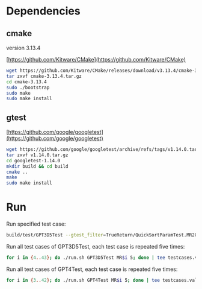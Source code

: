 # Dependencies

## cmake

version 3.13.4

[https://github.com/Kitware/CMake](https://github.com/Kitware/CMake)

```sh
wget https://github.com/Kitware/CMake/releases/download/v3.13.4/cmake-3.13.4.tar.gz
tar zxvf cmake-3.13.4.tar.gz
cd cmake-3.13.4
sudo ./bootstrap
sudo make
sudo make install
```

## gtest

[https://github.com/google/googletest](https://github.com/google/googletest)

```sh
wget https://github.com/google/googletest/archive/refs/tags/v1.14.0.tar.gz
tar zxvf v1.14.0.tar.gz
cd googletest-1.14.0
mkdir build && cd build
cmake ..
make
sudo make install
```

# Run

Run specified test case:

```sh
build/test/GPT3D5Test --gtest_filter=TrueReturn/QuickSortParamTest.MR20/* > testcases.output.txt
```

Run all test cases of GPT3D5Test, each test case is repeated five times:

```sh
for i in {4..43}; do ./run.sh GPT3D5Test MR$i 5; done | tee testcases.validate.md
```

Run all test cases of GPT4Test, each test case is repeated five times:

```sh
for i in {3..42}; do ./run.sh GPT4Test MR$i 5; done | tee testcases.validate.md
```
